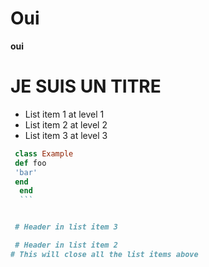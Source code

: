 # Oui
**oui**
# JE SUIS UN TITRE

* List item 1 at level 1
 * List item 2 at level 2
  * List item 3 at level 3

   ```ruby
	class Example
	def foo
	'bar'
	end
     end
     ```


    # Header in list item 3
   
    # Header in list item 2
# This will close all the list items above
